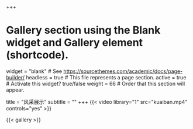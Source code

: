 +++
# Gallery section using the Blank widget and Gallery element (shortcode).
widget = "blank"  # See https://sourcethemes.com/academic/docs/page-builder/
headless = true  # This file represents a page section.
active = true  # Activate this widget? true/false
weight = 66  # Order that this section will appear.

title = "风采展示"
subtitle = ""
+++
{{< video library="1" src="kuaiban.mp4" controls="yes" >}}

{{< gallery >}}
